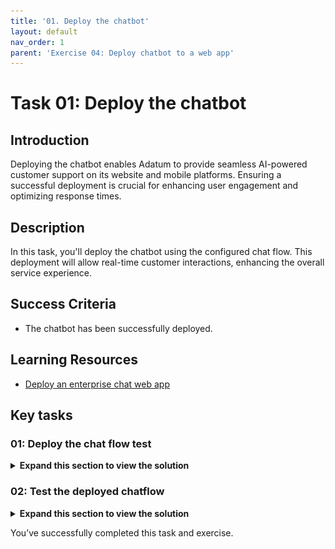 ```yaml
---
title: '01. Deploy the chatbot'
layout: default
nav_order: 1
parent: 'Exercise 04: Deploy chatbot to a web app'
---
```


# Task 01: Deploy the chatbot

## Introduction

Deploying the chatbot enables Adatum to provide seamless AI-powered customer support on its website and mobile platforms. Ensuring a successful deployment is crucial for enhancing user engagement and optimizing response times.

## Description

In this task, you'll deploy the chatbot using the configured chat flow. This deployment will allow real-time customer interactions, enhancing the overall service experience.

## Success Criteria

- The chatbot has been successfully deployed.

## Learning Resources

- [Deploy an enterprise chat web app](https://learn.microsoft.com/en-us/azure/ai-studio/tutorials/deploy-chat-web-app)

## Key tasks

### 01: Deploy the chat flow test

<details markdown="block">
<summary><strong>Expand this section to view the solution</strong></summary>

1. From the **chatflow1** page, select **Deploy** from the top.

    ![mu3iw823.jpg](../media/mu3iw823.jpg)

1. On the **Basic settings** tab, set the **Endpoint name** to **promptflowtest** and leave all other settings as default.

1. Select **Review + Create**, then select **Create**.

    ![npge2bqb.jpg](../media/npge2bqb.jpg)

</details>

### 02: Test the deployed chatflow

<details markdown="block">
<summary><strong>Expand this section to view the solution</strong></summary>
    
1. Once the deployment has finished, select **Models + endpoints** from the left menu and select **promptflowtest** from the list.

    {: .important }
    > From here, you can access the **Test** tab to test the chat application from the front end.

    ![63i83w7s.jpg](../media/63i83w7s.jpg)

1. Use the **Test** tab to use the chat and run the same query as before:

    ```
    Show me a list of products.
    ```

    - The response  here should be similar to the response when it was run in the chat flow.

1. Select the **Consume** tab at the top of the **promptflowtest** page.

    {: .important }
    > The **Consume** tab has information for consuming the endpoint. You can see the endpoint URL, authentication keys, and consumption options for JavaScript, Python, C#, and JSON.

    ![ckudtbba.jpg](../media/ckudtbba.jpg)

</details>

You’ve successfully completed this task and exercise.
